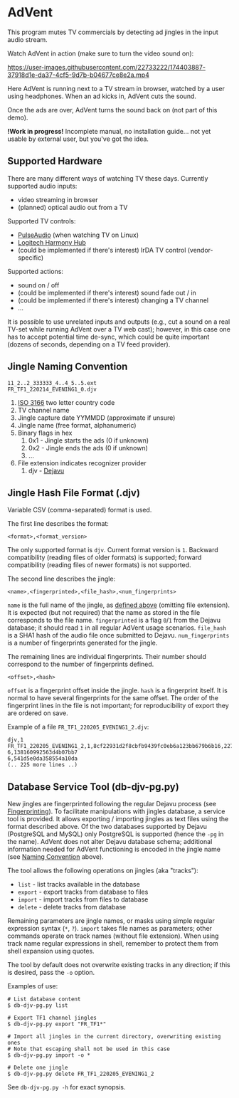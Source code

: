 # AdVent
This program mutes TV commercials by detecting ad jingles in the input audio stream.

Watch AdVent in action (make sure to turn the video sound on):

https://user-images.githubusercontent.com/22733222/174403887-37918d1e-da37-4cf5-9d7b-b04677ce8e2a.mp4

Here AdVent is running next to a TV stream in browser, watched by a user using headphones. When an ad kicks in, AdVent cuts the sound.

Once the ads are over, AdVent turns the sound back on (not part of this demo).

**!Work in progress!** Incomplete manual, no installation guide... not yet usable by external user, but you've got the idea.

## Supported Hardware
There are many different ways of watching TV these days. Currently supported audio inputs:

* video streaming in browser
* (planned) optical audio out from a TV

Supported TV controls:

* [PulseAudio](https://www.freedesktop.org/wiki/Software/PulseAudio/) (when watching TV on Linux)
* [Logitech Harmony Hub](https://support.myharmony.com/en-es/hub)
* (could be implemented if there's interest) IrDA TV control (vendor-specific)

Supported actions:

* sound on / off
* (could be implemented if there's interest) sound fade out / in
* (could be implemented if there's interest) changing a TV channel
* ...

It is possible to use unrelated inputs and outputs (e.g., cut a sound on a real TV-set while running AdVent over a TV web cast); however, in this case one has to accept potential time de-sync, which could be quite important (dozens of seconds, depending on a TV feed provider).

## Jingle Naming Convention

```
11_2..2_333333_4..4_5..5.ext
FR_TF1_220214_EVENING1_0.djv
```

1. [ISO 3166](https://en.wikipedia.org/wiki/List_of_ISO_3166_country_codes) two letter country code
2. TV channel name
3. Jingle capture date YYMMDD (approximate if unsure)
4. Jingle name (free format, alphanumeric)
5. Binary flags in hex
   1. 0x1 - Jingle starts the ads (0 if unknown)
   2. 0x2 - Jingle ends the ads (0 if unknown)
   3. ...
6. File extension indicates recognizer provider
   1. djv - [Dejavu](https://github.com/denis-stepanov/dejavu)

## Jingle Hash File Format (.djv)

Variable CSV (comma-separated) format is used.

The first line describes the format:
```
<format>,<format_version>
```
The only supported format is `djv`. Current format version is `1`. Backward compatibility (reading files of older formats) is supported; forward compatibility (reading files of newer formats) is not supported.

The second line describes the jingle:
```
<name>,<fingerprinted>,<file_hash>,<num_fingerprints>
```
`name` is the full name of the jingle, as [defined above](#jingle-naming-convention) (omitting file extension). It is expected (but not required) that the name as stored in the file corresponds to the file name. `fingerprinted` is a flag `0`/`1` from the Dejavu database; it should read `1` in all regular AdVent usage scenarios. `file_hash` is a SHA1 hash of the audio file once submitted to Dejavu. `num_fingerprints` is a number of fingerprints generated for the jingle.

The remaining lines are individual fingerprints. Their number should correspond to the number of fingerprints defined.
```
<offset>,<hash>
```
`offset` is a fingerprint offset inside the jingle. `hash` is a fingerprint itself. It is normal to have several fingerprints for the same offset. The order of the fingerprint lines in the file is not important; for reproducibility of export they are ordered on save.

Example of a file `FR_TF1_220205_EVENING1_2.djv`:
```
djv,1
FR_TF1_220205_EVENING1_2,1,8cf22931d2f8cbfb9439fc0eb6a123bb679b6b16,227
6,138160992563d4b07bb7
6,541d5e0da358554a10da
(.. 225 more lines ..)
```
## Database Service Tool (db-djv-pg.py)

New jingles are fingerprinted following the regular Dejavu process (see [Fingerprinting](https://github.com/denis-stepanov/dejavu#fingerprinting)). To facilitate manipulations with jingles database, a service tool is provided. It allows exporting / importing jingles as text files using the format described above. Of the two databases supported by Dejavu (PostgreSQL and MySQL) only PostgreSQL is supported (hence the `-pg` in the name). AdVent does not alter Dejavu database schema; additional information needed for AdVent functioning is encoded in the jingle name (see [Naming Convention](#jingle-naming-convention) above).

The tool allows the following operations on jingles (aka "tracks"):

- `list` - list tracks available in the database
- `export` - export tracks from database to files
- `import` - import tracks from files to database
- `delete` - delete tracks from database

Remaining parameters are jingle names, or masks using simple regular expression syntax (`*`, `?`). `import` takes file names as parameters; other commands operate on track names (without file extension). When using track name regular expressions in shell, remember to protect them from shell expansion using quotes.

The tool by default does not overwrite existing tracks in any direction; if this is desired, pass the `-o` option.

Examples of use:
```
# List database content
$ db-djv-pg.py list

# Export TF1 channel jingles
$ db-djv-pg.py export "FR_TF1*"

# Import all jingles in the current directory, overwriting existing ones
# Note that escaping shall not be used in this case
$ db-djv-pg.py import -o *

# Delete one jingle
$ db-djv-pg.py delete FR_TF1_220205_EVENING1_2
```

See `db-djv-pg.py -h` for exact synopsis.
